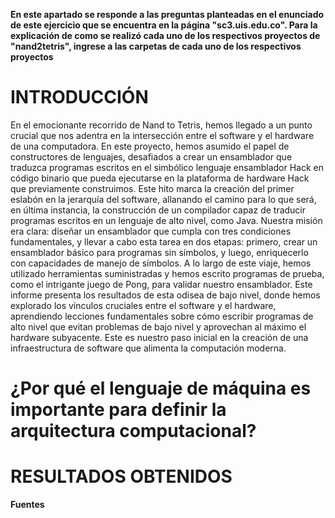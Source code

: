 **En este apartado se responde a las preguntas planteadas en el enunciado de este ejercicio que se encuentra en la página "sc3.uis.edu.co". 
Para la explicación de como se realizó cada uno de los respectivos proyectos de "nand2tetris", ingrese a las carpetas de cada uno de los respectivos proyectos**

# INTRODUCCIÓN
En el emocionante recorrido de Nand to Tetris, hemos llegado a un punto crucial que nos adentra en la intersección entre el software y el hardware de una computadora. En este proyecto, hemos asumido el papel de constructores de lenguajes, desafiados a crear un ensamblador que traduzca programas escritos en el simbólico lenguaje ensamblador Hack en código binario que pueda ejecutarse en la plataforma de hardware Hack que previamente construimos. Este hito marca la creación del primer eslabón en la jerarquía del software, allanando el camino para lo que será, en última instancia, la construcción de un compilador capaz de traducir programas escritos en un lenguaje de alto nivel, como Java. Nuestra misión era clara: diseñar un ensamblador que cumpla con tres condiciones fundamentales, y llevar a cabo esta tarea en dos etapas: primero, crear un ensamblador básico para programas sin símbolos, y luego, enriquecerlo con capacidades de manejo de símbolos. A lo largo de este viaje, hemos utilizado herramientas suministradas y hemos escrito programas de prueba, como el intrigante juego de Pong, para validar nuestro ensamblador. Este informe presenta los resultados de esta odisea de bajo nivel, donde hemos explorado los vínculos cruciales entre el software y el hardware, aprendiendo lecciones fundamentales sobre cómo escribir programas de alto nivel que evitan problemas de bajo nivel y aprovechan al máximo el hardware subyacente. Este es nuestro paso inicial en la creación de una infraestructura de software que alimenta la computación moderna.

# ¿Por qué el lenguaje de máquina es importante para definir la arquitectura computacional?



# RESULTADOS OBTENIDOS


**Fuentes**